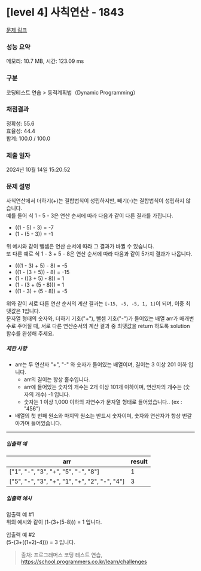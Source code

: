# [level 4] 사칙연산 - 1843 

[문제 링크](https://school.programmers.co.kr/learn/courses/30/lessons/1843) 

### 성능 요약

메모리: 10.7 MB, 시간: 123.09 ms

### 구분

코딩테스트 연습 > 동적계획법（Dynamic Programming）

### 채점결과

정확성: 55.6<br/>효율성: 44.4<br/>합계: 100.0 / 100.0

### 제출 일자

2024년 10월 14일 15:20:52

### 문제 설명

<p>사칙연산에서 더하기(+)는 결합법칙이 성립하지만, 빼기(-)는 결합법칙이 성립하지 않습니다.<br>
예를 들어 식 1 - 5 - 3은 연산 순서에 따라 다음과 같이 다른 결과를 가집니다.</p>

<ul>
<li>((1 - 5) - 3) = -7</li>
<li>(1 - (5 - 3)) = -1</li>
</ul>

<p>위 예시와 같이 뺄셈은 연산 순서에 따라 그 결과가 바뀔 수 있습니다.<br>
또 다른 예로 식 1 - 3 + 5 - 8은 연산 순서에 따라 다음과 같이 5가지 결과가 나옵니다.</p>

<ul>
<li>(((1 - 3) + 5) - 8) = -5</li>
<li>((1 - (3 + 5)) - 8) = -15</li>
<li>(1 - ((3 + 5) - 8)) = 1</li>
<li>(1 - (3 + (5 - 8))) = 1</li>
<li>((1 - 3) + (5 - 8)) = -5</li>
</ul>

<p>위와 같이 서로 다른 연산 순서의 계산 결과는 <code>[-15, -5, -5, 1, 1]</code>이 되며, 이중 최댓값은 1입니다.<br>
문자열 형태의 숫자와, 더하기 기호("+"), 뺄셈 기호("-")가 들어있는 배열 arr가 매개변수로 주어질 때, 서로 다른 연산순서의 계산 결과 중 최댓값을 return 하도록 solution 함수를 완성해 주세요.</p>

<h5>제한 사항</h5>

<ul>
<li>arr는 두 연산자 "+", "-" 와 숫자가 들어있는 배열이며, 길이는 3 이상 201 이하 입니다.

<ul>
<li>arr의 길이는 항상 홀수입니다.</li>
<li>arr에 들어있는 숫자의 개수는 2개 이상 101개 이하이며, 연산자의 개수는 (숫자의 개수) -1 입니다.</li>
<li>숫자는 1 이상 1,000 이하의 자연수가 문자열 형태로 들어있습니다.. (ex : "456")</li>
</ul></li>
<li>배열의 첫 번째 원소와 마지막 원소는 반드시 숫자이며, 숫자와 연산자가 항상 번갈아가며 들어있습니다.</li>
</ul>

<hr>

<h5>입출력 예</h5>
<table class="table">
        <thead><tr>
<th>arr</th>
<th>result</th>
</tr>
</thead>
        <tbody><tr>
<td>["1", "-", "3", "+", "5", "-", "8"]</td>
<td>1</td>
</tr>
<tr>
<td>["5", "-", "3", "+", "1", "+", "2", "-", "4"]</td>
<td>3</td>
</tr>
</tbody>
      </table>
<h5>입출력 예시</h5>

<p>입출력 예 #1<br>
위의 예시와 같이 (1-(3+(5-8))) = 1 입니다.</p>

<p>입출력 예 #2<br>
(5-(3+((1+2)-4))) = 3 입니다.</p>


> 출처: 프로그래머스 코딩 테스트 연습, https://school.programmers.co.kr/learn/challenges